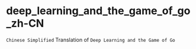# deep_learning_and_the_game_of_go_zh-CN
`Chinese Simplified` Translation of `Deep Learning and the Game of Go`
